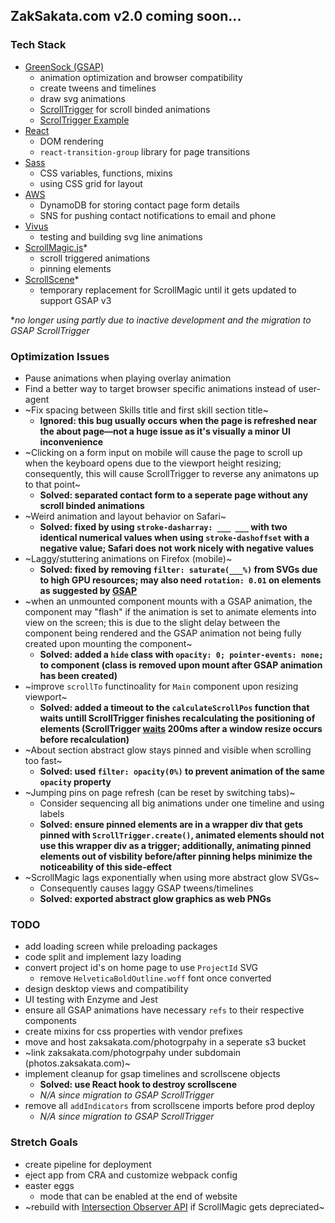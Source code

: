 ## ZakSakata.com v2.0 coming soon...

### Tech Stack
- [GreenSock (GSAP)](https://greensock.com/docs/v3)
  - animation optimization and browser compatibility
  - create tweens and timelines
  - draw svg animations
  - [ScrollTrigger](https://www.williamrchase.com/scroll_trigger_demo/index.html) for scroll binded animations
  - [ScrolTrigger Example](https://www.williamrchase.com/post/scrollytelling-with-gsap-scrolltrigger/)
- [React](https://reactjs.org/docs/getting-started.html)
  - DOM rendering
  - `react-transition-group` library for page transitions
- [Sass](https://sass-lang.com/documentation)
  - CSS variables, functions, mixins
  - using CSS grid for layout
- [AWS](https://docs.aws.amazon.com/AWSJavaScriptSDK/latest/)
  - DynamoDB for storing contact page form details
  - SNS for pushing contact notifications to email and phone
- [Vivus](https://maxwellito.github.io/vivus/)
  - testing and building svg line animations
- [ScrollMagic.js](https://scrollmagic.io/docs/index.html)*
  - scroll triggered animations
  - pinning elements
- [ScrollScene](https://github.com/jonkwheeler/ScrollScene)*
  - temporary replacement for ScrollMagic until it gets updated to support GSAP v3

**no longer using partly due to inactive development and the migration to GSAP ScrollTrigger*

### Optimization Issues

- Pause animations when playing overlay animation
- Find a better way to target browser specific animations instead of user-agent
- ~Fix spacing between Skills title and first skill section title~
  - **Ignored: this bug usually occurs when the page is refreshed near the about page—not a huge issue as it's visually a minor UI inconvenience**
- ~Clicking on a form input on mobile will cause the page to scroll up when the keyboard opens due to the viewport height resizing; consequently, this will cause ScrollTrigger to reverse any animatons up to that point~
  - **Solved: separated contact form to a seperate page without any scroll binded animations**
- ~Weird animation and layout behavior on Safari~
  - **Solved: fixed by using `stroke-dasharray: ___ ___` with two identical numerical values when using `stroke-dashoffset` with a negative value; Safari does not work nicely with negative values** 
- ~Laggy/stuttering animations on Firefox (mobile)~
  - **Solved: fixed by removing `filter: saturate(___%)` from SVGs due to high GPU resources; may also need `rotation: 0.01` on elements as suggested by [GSAP](https://greensock.com/forums/topic/12760-animation-slowjerky-not-smooth-in-firefox/)**
- ~when an unmounted component mounts with a GSAP animation, the component may "flash" if the animation is set to animate elements into view on the screen; this is due to the slight delay between the component being rendered and the GSAP animation not being fully created upon mounting the component~
  - **Solved: added a `hide` class with `opacity: 0; pointer-events: none;` to component (class is removed upon mount after GSAP animation has been created)**
- ~improve `scrollTo` functinoality for `Main` component upon resizing viewport~
  - **Solved: added a timeout to the `calculateScrollPos` function that waits untill ScrollTrigger finishes recalculating the positioning of elements (ScrollTrigger [waits](https://greensock.com/docs/v3/Plugins/ScrollTrigger) 200ms after a window resize occurs before recalculation)**
- ~About section abstract glow stays pinned and visible when scrolling too fast~
  - **Solved: used `filter: opacity(0%)` to prevent animation of the same `opacity` property**
- ~Jumping pins on page refresh (can be reset by switching tabs)~
  - Consider sequencing all big animations under one timeline and using labels
  - **Solved: ensure pinned elements are in a wrapper div that gets pinned with `ScrollTrigger.create()`, animated elements should not use this wrapper div as a trigger; additionally, animating pinned elements out of visbility before/after pinning helps minimize the noticeability of this side-effect**
- ~ScrollMagic lags exponentially when using more abstract glow SVGs~
  - Consequently causes laggy GSAP tweens/timelines
  - **Solved: exported abstract glow graphics as web PNGs**

### TODO
- add loading screen while preloading packages
- code split and implement lazy loading
- convert project id's on home page to use `ProjectId` SVG 
  - remove `HelveticaBoldOutline.woff` font once converted
- design desktop views and compatibility
- UI testing with Enzyme and Jest
- ensure all GSAP animations have necessary `refs` to their respective components
- create mixins for css properties with vendor prefixes
- move and host zaksakata.com/photogrpahy in a seperate s3 bucket
- ~link zaksakata.com/photogrpahy under subdomain (photos.zaksakata.com)~
- implement cleanup for gsap timelines and scrollscene objects
  - **Solved: use React hook to destroy scrollscene**
  - *N/A since migration to GSAP ScrollTrigger*
- remove all `addIndicators` from scrollscene imports before prod deploy
  - *N/A since migration to GSAP ScrollTrigger*

### Stretch Goals
- create pipeline for deployment
- eject app from CRA and customize webpack config
- easter eggs
  - mode that can be enabled at the end of website
- ~rebuild with [Intersection Observer API](https://developer.mozilla.org/en-US/docs/Web/API/Intersection_Observer_API) if ScrollMagic gets depreciated~
